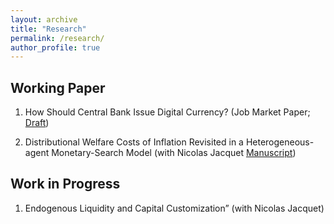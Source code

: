 ```yaml
---
layout: archive
title: "Research"
permalink: /research/
author_profile: true
---
```


Working Paper
-----
1. How Should Central Bank Issue Digital Currency? (Job Market Paper; [Draft](/assets/draft_papers/JMP_draft_wo_template.pdf))

2. Distributional Welfare Costs of Inflation Revisited in a Heterogeneous-agent Monetary-Search Model (with Nicolas Jacquet [Manuscript](/assets/draft_papers/manuscript_ch1.pdf))

Work in Progress
-----
1. Endogenous Liquidity and Capital Customization” (with Nicolas Jacquet)

